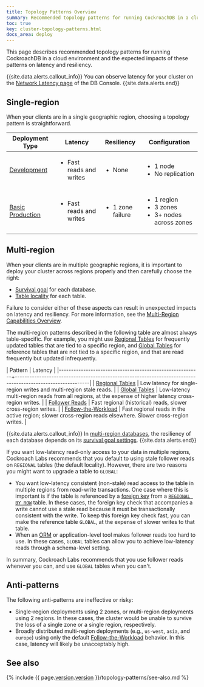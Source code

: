 ```yaml
---
title: Topology Patterns Overview
summary: Recommended topology patterns for running CockroachDB in a cloud environment.
toc: true
key: cluster-topology-patterns.html
docs_area: deploy
---
```


This page describes recommended topology patterns for running CockroachDB in a cloud environment and the expected impacts of these patterns on latency and resiliency.

{{site.data.alerts.callout_info}}
You can observe latency for your cluster on the [Network Latency page](ui-network-latency-page.html) of the DB Console.
{{site.data.alerts.end}}

## Single-region

When your clients are in a single geographic region, choosing a topology pattern is straightforward.

Deployment Type | Latency | Resiliency | Configuration
--------|---------|------------|--------------
[Development](topology-development.html) | <ul><li>Fast reads and writes</li></ul> | <ul><li>None</li></ul> | <ul><li>1 node</li><li>No replication</li></ul>
[Basic Production](topology-basic-production.html) | <ul><li>Fast reads and writes</li></ul> | <ul><li>1 zone failure</li></ul> | <ul><li>1 region</li><li>3 zones</li><li>3+ nodes across zones</li></ul>

## Multi-region

When your clients are in multiple geographic regions, it is important to deploy your cluster across regions properly and then carefully choose the right:

- [Survival goal](multiregion-overview.html#survival-goals) for each database.
- [Table locality](multiregion-overview.html#table-locality) for each table.

Failure to consider either of these aspects can result in unexpected impacts on latency and resiliency. For more information, see the [Multi-Region Capabilities Overview](multiregion-overview.html).

The multi-region patterns described in the following table are almost always table-specific. For example, you might use [Regional Tables](regional-tables.html) for frequently updated tables that are tied to a specific region, and [Global Tables](global-tables.html) for reference tables that are not tied to a specific region, and that are read frequently but updated infrequently.

| Pattern                                                  | Latency                                                                                                    |
|----------------------------------------------------------+------------------------------------------------------------------------------------------------------------|
| [Regional Tables](regional-tables.html)                  | Low latency for single-region writes and multi-region stale reads.                                         |
| [Global Tables](global-tables.html)                      | Low-latency multi-region reads from all regions, at the expense of higher latency cross-region writes.     |
| [Follower Reads](topology-follower-reads.html)           | Fast regional (historical) reads, slower cross-region writes.                                              |
| [Follow-the-Workload](topology-follow-the-workload.html) | Fast regional reads in the active region; slower cross-region reads elsewhere. Slower cross-region writes. |

{{site.data.alerts.callout_info}}
In [multi-region databases](multiregion-overview.html), the resiliency of each database depends on its [survival goal settings](multiregion-overview.html#survival-goals).
{{site.data.alerts.end}}

If you want low-latency read-only access to your data in multiple regions, Cockroach Labs recommends that you default to using stale follower reads on `REGIONAL` tables (the default locality). However, there are two reasons you might want to upgrade a table to `GLOBAL`:

- You want low-latency consistent (non-stale) read access to the table in multiple regions from read-write transactions. One case where this is important is if the table is referenced by a [foreign key](foreign-key.html) from a [`REGIONAL BY ROW`](regional-tables.html#regional-by-row-tables) table. In these cases, the foreign key check that accompanies a write cannot use a stale read because it must be transactionally consistent with the write. To keep this foreign key check fast, you can make the reference table `GLOBAL`, at the expense of slower writes to that table.
- When an [ORM](install-client-drivers.html) or application-level tool makes follower reads too hard to use. In these cases, `GLOBAL` tables can allow you to achieve low-latency reads through a schema-level setting.

In summary, Cockroach Labs recommends that you use follower reads whenever you can, and use `GLOBAL` tables when you can't.

## Anti-patterns

The following anti-patterns are ineffective or risky:

- Single-region deployments using 2 zones, or multi-region deployments using 2 regions. In these cases, the cluster would be unable to survive the loss of a single zone or a single region, respectively.
- Broadly distributed multi-region deployments (e.g., `us-west`, `asia`, and `europe`) using only the default [Follow-the-Workload](topology-follow-the-workload.html) behavior. In this case, latency will likely be unacceptably high.

## See also

{% include {{ page.[version](cluster-settings.html#setting-version).[version](cluster-settings.html#setting-version) }}/topology-patterns/see-also.md %}
